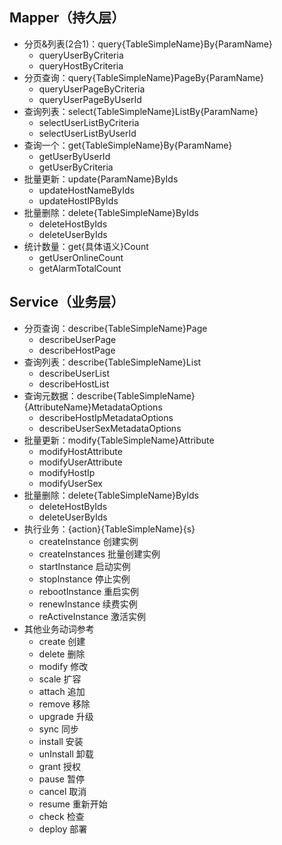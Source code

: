 ## Mapper（持久层）

- 分页&列表(2合1)：query{TableSimpleName}By{ParamName}
    - queryUserByCriteria
    - queryHostByCriteria
- 分页查询：query{TableSimpleName}PageBy{ParamName}
    - queryUserPageByCriteria
    - queryUserPageByUserId
- 查询列表：select{TableSimpleName}ListBy{ParamName}
    - selectUserListByCriteria
    - selectUserListByUserId
- 查询一个：get{TableSimpleName}By{ParamName}
    - getUserByUserId
    - getUserByCriteria
- 批量更新：update{ParamName}ByIds
    - updateHostNameByIds
    - updateHostIPByIds
- 批量删除：delete{TableSimpleName}ByIds
    - deleteHostByIds
    - deleteUserByIds
- 统计数量：get{具体语义}Count
    - getUserOnlineCount
    - getAlarmTotalCount

## Service（业务层）

- 分页查询：describe{TableSimpleName}Page
    - describeUserPage
    - describeHostPage
- 查询列表：describe{TableSimpleName}List
    - describeUserList
    - describeHostList
- 查询元数据：describe{TableSimpleName}{AttributeName}MetadataOptions
    - describeHostIpMetadataOptions
    - describeUserSexMetadataOptions
- 批量更新：modify{TableSimpleName}Attribute
    - modifyHostAttribute
    - modifyUserAttribute
    - modifyHostIp
    - modifyUserSex
- 批量删除：delete{TableSimpleName}ByIds
    - deleteHostByIds
    - deleteUserByIds
- 执行业务：{action}{TableSimpleName}{s}
    - createInstance 创建实例
    - createInstances 批量创建实例
    - startInstance 启动实例
    - stopInstance 停止实例
    - rebootInstance 重启实例
    - renewInstance 续费实例
    - reActiveInstance 激活实例
- 其他业务动词参考
    - create 创建
    - delete 删除
    - modify 修改
    - scale 扩容
    - attach 追加
    - remove 移除
    - upgrade 升级
    - sync 同步
    - install 安装
    - unInstall 卸载
    - grant 授权
    - pause 暂停
    - cancel 取消
    - resume 重新开始
    - check 检查
    - deploy 部署
